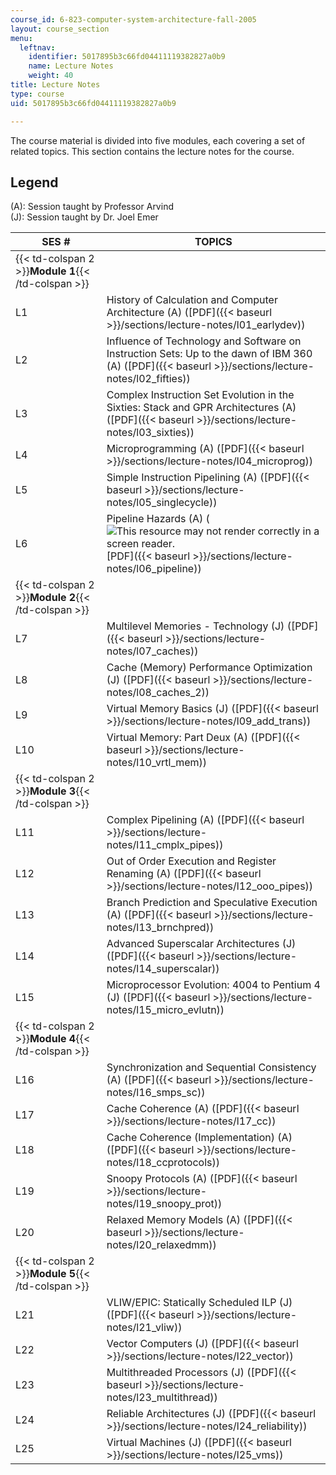 ```yaml
---
course_id: 6-823-computer-system-architecture-fall-2005
layout: course_section
menu:
  leftnav:
    identifier: 5017895b3c66fd04411119382827a0b9
    name: Lecture Notes
    weight: 40
title: Lecture Notes
type: course
uid: 5017895b3c66fd04411119382827a0b9

---
```


The course material is divided into five modules, each covering a set of related topics. This section contains the lecture notes for the course.

Legend
------

(A): Session taught by Professor Arvind  
(J): Session taught by Dr. Joel Emer

| SES # | TOPICS |
| --- | --- |
| {{< td-colspan 2 >}}**Module 1**{{< /td-colspan >}} ||
| L1 | History of Calculation and Computer Architecture (A) ([PDF]({{< baseurl >}}/sections/lecture-notes/l01_earlydev)) |
| L2 | Influence of Technology and Software on Instruction Sets: Up to the dawn of IBM 360 (A) ([PDF]({{< baseurl >}}/sections/lecture-notes/l02_fifties)) |
| L3 | Complex Instruction Set Evolution in the Sixties: Stack and GPR Architectures (A) ([PDF]({{< baseurl >}}/sections/lecture-notes/l03_sixties)) |
| L4 | Microprogramming (A) ([PDF]({{< baseurl >}}/sections/lecture-notes/l04_microprog)) |
| L5 | Simple Instruction Pipelining (A) ([PDF]({{< baseurl >}}/sections/lecture-notes/l05_singlecycle)) |
| L6 | Pipeline Hazards (A) (![This resource may not render correctly in a screen reader.](/images/inacessible.gif)[PDF]({{< baseurl >}}/sections/lecture-notes/l06_pipeline)) |
| {{< td-colspan 2 >}}**Module 2**{{< /td-colspan >}} ||
| L7 | Multilevel Memories - Technology (J) ([PDF]({{< baseurl >}}/sections/lecture-notes/l07_caches)) |
| L8 | Cache (Memory) Performance Optimization (J) ([PDF]({{< baseurl >}}/sections/lecture-notes/l08_caches_2)) |
| L9 | Virtual Memory Basics (J) ([PDF]({{< baseurl >}}/sections/lecture-notes/l09_add_trans)) |
| L10 | Virtual Memory: Part Deux (A) ([PDF]({{< baseurl >}}/sections/lecture-notes/l10_vrtl_mem)) |
| {{< td-colspan 2 >}}**Module 3**{{< /td-colspan >}} ||
| L11 | Complex Pipelining (A) ([PDF]({{< baseurl >}}/sections/lecture-notes/l11_cmplx_pipes)) |
| L12 | Out of Order Execution and Register Renaming (A) ([PDF]({{< baseurl >}}/sections/lecture-notes/l12_ooo_pipes)) |
| L13 | Branch Prediction and Speculative Execution (A) ([PDF]({{< baseurl >}}/sections/lecture-notes/l13_brnchpred)) |
| L14 | Advanced Superscalar Architectures (J) ([PDF]({{< baseurl >}}/sections/lecture-notes/l14_superscalar)) |
| L15 | Microprocessor Evolution: 4004 to Pentium 4 (J) ([PDF]({{< baseurl >}}/sections/lecture-notes/l15_micro_evlutn)) |
| {{< td-colspan 2 >}}**Module 4**{{< /td-colspan >}} ||
| L16 | Synchronization and Sequential Consistency (A) ([PDF]({{< baseurl >}}/sections/lecture-notes/l16_smps_sc)) |
| L17 | Cache Coherence (A) ([PDF]({{< baseurl >}}/sections/lecture-notes/l17_cc)) |
| L18 | Cache Coherence (Implementation) (A) ([PDF]({{< baseurl >}}/sections/lecture-notes/l18_ccprotocols)) |
| L19 | Snoopy Protocols (A) ([PDF]({{< baseurl >}}/sections/lecture-notes/l19_snoopy_prot)) |
| L20 | Relaxed Memory Models (A) ([PDF]({{< baseurl >}}/sections/lecture-notes/l20_relaxedmm)) |
| {{< td-colspan 2 >}}**Module 5**{{< /td-colspan >}} ||
| L21 | VLIW/EPIC: Statically Scheduled ILP (J) ([PDF]({{< baseurl >}}/sections/lecture-notes/l21_vliw)) |
| L22 | Vector Computers (J) ([PDF]({{< baseurl >}}/sections/lecture-notes/l22_vector)) |
| L23 | Multithreaded Processors (J) ([PDF]({{< baseurl >}}/sections/lecture-notes/l23_multithread)) |
| L24 | Reliable Architectures (J) ([PDF]({{< baseurl >}}/sections/lecture-notes/l24_reliability)) |
| L25 | Virtual Machines (J) ([PDF]({{< baseurl >}}/sections/lecture-notes/l25_vms))